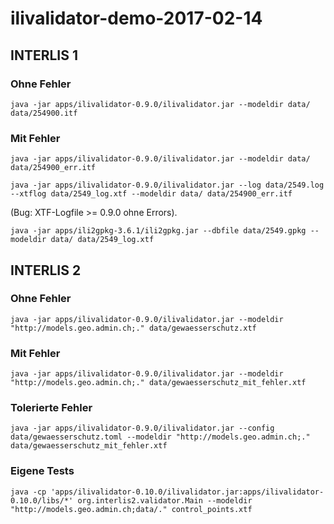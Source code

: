 # ilivalidator-demo-2017-02-14

## INTERLIS 1

### Ohne Fehler

`java -jar apps/ilivalidator-0.9.0/ilivalidator.jar --modeldir data/ data/254900.itf `

### Mit Fehler

`java -jar apps/ilivalidator-0.9.0/ilivalidator.jar --modeldir data/ data/254900_err.itf `

`java -jar apps/ilivalidator-0.9.0/ilivalidator.jar --log data/2549.log --xtflog data/2549_log.xtf --modeldir data/ data/254900_err.itf`

(Bug: XTF-Logfile >= 0.9.0 ohne Errors).

`java -jar apps/ili2gpkg-3.6.1/ili2gpkg.jar --dbfile data/2549.gpkg --modeldir data/ data/2549_log.xtf`


## INTERLIS 2

### Ohne Fehler

`java -jar apps/ilivalidator-0.9.0/ilivalidator.jar --modeldir "http://models.geo.admin.ch;." data/gewaesserschutz.xtf`

### Mit Fehler

`java -jar apps/ilivalidator-0.9.0/ilivalidator.jar --modeldir "http://models.geo.admin.ch;." data/gewaesserschutz_mit_fehler.xtf`

### Tolerierte Fehler

`java -jar apps/ilivalidator-0.9.0/ilivalidator.jar --config data/gewaesserschutz.toml --modeldir "http://models.geo.admin.ch;." data/gewaesserschutz_mit_fehler.xtf`


### Eigene Tests

`java -cp 'apps/ilivalidator-0.10.0/ilivalidator.jar:apps/ilivalidator-0.10.0/libs/*' org.interlis2.validator.Main --modeldir "http://models.geo.admin.ch;data/." control_points.xtf`





